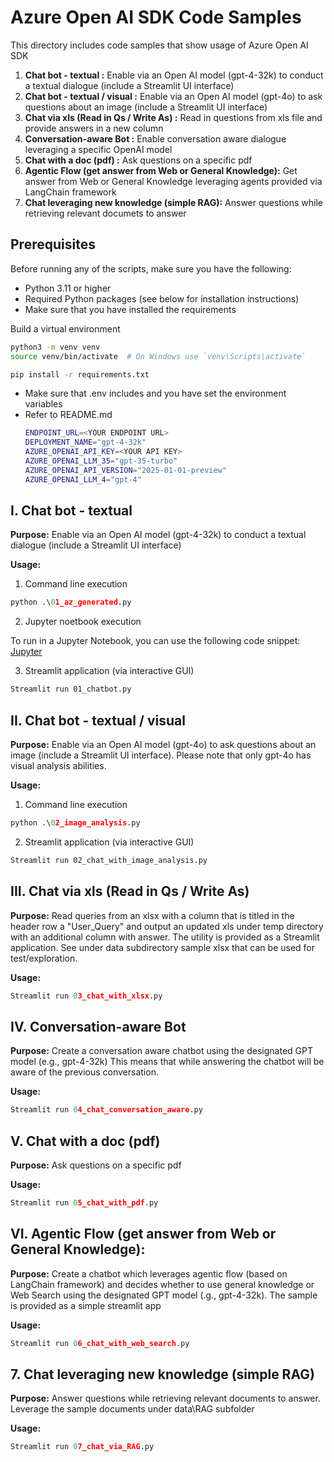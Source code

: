 # Azure Open AI SDK Code Samples 

This directory includes code samples that show usage of  Azure Open AI SDK 

1. **Chat bot - textual :** Enable via an Open AI model (gpt-4-32k) to conduct a textual dialogue (include a Streamlit UI interface)
2. **Chat bot - textual / visual :** Enable via an Open AI model (gpt-4o) to ask questions about an image (include a Streamlit UI interface)
3. **Chat via xls (Read in Qs / Write As) :** Read in questions from xls file and provide answers in a new column
4. **Conversation-aware Bot :** Enable conversation aware dialogue leveraging a specific OpenAI model
5. **Chat with a doc (pdf) :** Ask questions on a specific pdf 
6. **Agentic Flow (get answer from Web or General Knowledge):** Get answer from Web or General Knowledge leveraging agents provided via LangChain framework 
7. **Chat leveraging new knowledge (simple RAG):** Answer questions while retrieving relevant documets to answer

## Prerequisites

Before running any of the scripts, make sure you have the following:

- Python 3.11 or higher
- Required Python packages (see below for installation instructions)
- Make sure that you have installed the requirements

Build a virtual environment 
```bash
python3 -m venv venv
source venv/bin/activate  # On Windows use `venv\Scripts\activate`
```

```bash
pip install -r requirements.txt
```
- Make sure that .env includes and you have  set the environment variables
- Refer to README.md 
   ```bash
   ENDPOINT_URL=<YOUR ENDPOINT URL>
   DEPLOYMENT_NAME="gpt-4-32k"
   AZURE_OPENAI_API_KEY=<YOUR API KEY>
   AZURE_OPENAI_LLM_35="gpt-35-turbo"
   AZURE_OPENAI_API_VERSION="2025-01-01-preview"
   AZURE_OPENAI_LLM_4="gpt-4"
   ```



## I. Chat bot - textual 

**Purpose:** Enable via an Open AI model (gpt-4-32k) to conduct a textual dialogue (include a Streamlit UI interface)

**Usage:**
1. Command line execution 
```python
python .\01_az_generated.py
```
2. Jupyter noetbook execution 

To run  in a Jupyter Notebook, you can use the following code snippet: [Jupyter](.\01_az_generated.ipynb)

3. Streamlit application (via interactive GUI) 
```bash
Streamlit run 01_chatbot.py
```

## II. Chat bot - textual / visual 

**Purpose:** Enable via an Open AI model (gpt-4o) to ask questions about an image (include a Streamlit UI interface). Please note that only gpt-4o has visual analysis abilities.

**Usage:**
1. Command line execution 
```python
python .\02_image_analysis.py
```
2. Streamlit application (via interactive GUI) 
```bash
Streamlit run 02_chat_with_image_analysis.py
```

## III. Chat via xls (Read in Qs / Write As) 

**Purpose:** Read queries from an xlsx with a column that is titled in the header row a "User_Query" and  output an updated xls under temp directory with an additional column with  answer. The utility is provided as a Streamlit application. See under data subdirectory sample xlsx that can be used for test/exploration. 

**Usage:**
```python
Streamlit run 03_chat_with_xlsx.py
```

## IV. Conversation-aware Bot

**Purpose:** Create a conversation aware chatbot using the designated GPT model (e.g., gpt-4-32k) This means that while answering the chatbot will be aware of the previous conversation.

**Usage:**
```python
Streamlit run 04_chat_conversation_aware.py
```

## V.  Chat with a doc (pdf) 
**Purpose:** Ask questions on a specific pdf 

**Usage:**
```python
Streamlit run 05_chat_with_pdf.py
```

## VI. Agentic Flow (get answer from Web or General Knowledge):

**Purpose:** Create a chatbot which leverages agentic flow (based on LangChain framework) and decides whether to use general knowledge or Web Search using the designated GPT model (.g., gpt-4-32k). The sample is  provided as a simple streamlit app

**Usage:**
```python
Streamlit run 06_chat_with_web_search.py
```


## 7. Chat leveraging new knowledge (simple RAG)

**Purpose:** Answer questions while retrieving relevant documents to answer. Leverage the sample documents under data\RAG subfolder

**Usage:**
```python
Streamlit run 07_chat_via_RAG.py
```



